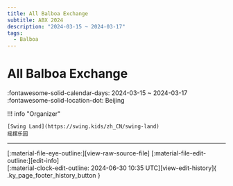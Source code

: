 ```yaml
---
title: All Balboa Exchange
subtitle: ABX 2024
description: "2024-03-15 ~ 2024-03-17"
tags:
  - Balboa
---
```


# All Balboa Exchange 

:fontawesome-solid-calendar-days: 2024-03-15 ~ 2024-03-17  
:fontawesome-solid-location-dot: Beijing  

!!! info "Organizer"

    [Swing Land](https://swing.kids/zh_CN/swing-land)  
    摇摆乐园  

---

<div class="ky_page_footer" markdown>
<div class="ky_page_footer_trailing" markdown="span">
[:material-file-eye-outline:][view-raw-source-file]
[:material-file-edit-outline:][edit-info]
</div>
<div class="ky_page_footer_leading" markdown="span">
[:material-clock-edit-outline: 2024-06-30 10:35 UTC][view-edit-history]{ .ky_page_footer_history_button }
</div>
</div>

[view-raw-source-file]: https://github.com/swingdance/events/blob/main/2024/zh_CN/all-balboa-exchange-2024.json "View Raw Source File"
[edit-info]: https://github.com/swingdance/events/issues/new?assignees=&labels=update+event&projects=&template=03-update_entity.yml&title=Update%20Event%3A%202024%2Fzh_CN%20%E2%80%A2%20All%20Balboa%20Exchange&region=zh_CN&year=2024&id=all-balboa-exchange-2024&name=All%20Balboa%20Exchange&org_id=swing-land "Edit Info"

[view-edit-history]: https://github.com/swingdance/events/commits/main/2024/zh_CN/all-balboa-exchange-2024.json "View Edit History"
